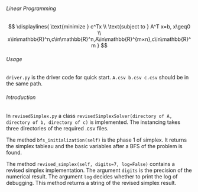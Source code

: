 ###### Linear Programming 

$$
\displaylines{
\text{minimize } c^Tx \\
\text{subject to } A^T x=b, x\geq0 \\
x\in\mathbb{R}^n,c\in\mathbb{R}^n,A\in\mathbb{R}^{m×n},c\in\mathbb{R}^m
}
$$



###### Usage

`driver.py` is the driver code for quick start. `A.csv b.csv c.csv` should be in the same path.



###### Introduction

In `revisedSimplex.py` a class `revisedSimplexSolver(directory of A, directory of b, directory of c)`  is implemented.  The instancing takes three directories of the required .csv files. 

The method `bfs_initialization(self)` is the phase 1 of simplex. It returns the simplex tableau and the basic variables after a BFS of the problem is found.

The method `revised_simplex(self, digits=7, log=False)` contains a revised simplex implementation. The argument `digits` is the precision of the numerical result. The argument `log` decides whether to print the log of debugging. This method returns a string of the revised simplex result.

